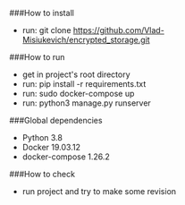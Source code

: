 ###How to install  

- run: git clone https://github.com/Vlad-Misiukevich/encrypted_storage.git  

###How to run  

- get in project's root directory  
- run: pip install -r requirements.txt  
- run: sudo docker-compose up  
- run: python3 manage.py runserver  

###Global dependencies  

- Python 3.8  
- Docker 19.03.12  
- docker-compose 1.26.2  

###How to check  

- run project and try to make some revision
